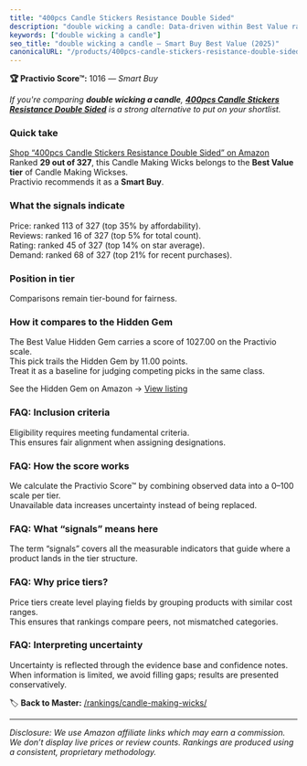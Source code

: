 ```yaml
---
title: "400pcs Candle Stickers Resistance Double Sided"
description: "double wicking a candle: Data-driven within Best Value ranking using the Practivio Score™. Positioned by quality, value, demand, findability, momentum."
keywords: ["double wicking a candle"]
seo_title: "double wicking a candle — Smart Buy Best Value (2025)"
canonicalURL: "/products/400pcs-candle-stickers-resistance-double-sided-B07ZPXMQZZ/"
---
```


**🏆 Practivio Score™:** 1016 — _Smart Buy_


*If you're comparing **double wicking a candle**, **[400pcs Candle Stickers Resistance Double Sided](https://www.amazon.com/dp/B07ZPXMQZZ?tag=practivio-20)** is a strong alternative to put on your shortlist.*
### Quick take
[Shop “400pcs Candle Stickers Resistance Double Sided” on Amazon](https://www.amazon.com/dp/B07ZPXMQZZ?tag=practivio-20)
Ranked **29 out of 327**, this Candle Making Wicks belongs to the **Best Value tier** of Candle Making Wickses.  
Practivio recommends it as a **Smart Buy**.

### What the signals indicate
Price: ranked 113 of 327 (top 35% by affordability).  
Reviews: ranked 16 of 327 (top 5% for total count).  
Rating: ranked 45 of 327 (top 14% on star average).  
Demand: ranked 68 of 327 (top 21% for recent purchases).

### Position in tier
Comparisons remain tier-bound for fairness.

### How it compares to the Hidden Gem
The Best Value Hidden Gem carries a score of 1027.00 on the Practivio scale.  
This pick trails the Hidden Gem by 11.00 points.  
Treat it as a baseline for judging competing picks in the same class.  

See the Hidden Gem on Amazon → [View listing](https://www.amazon.com/dp/B097D7S6KB?tag=practivio-20)

### FAQ: Inclusion criteria
Eligibility requires meeting fundamental criteria.  
This ensures fair alignment when assigning designations.

### FAQ: How the score works
We calculate the Practivio Score™ by combining observed data into a 0–100 scale per tier.  
Unavailable data increases uncertainty instead of being replaced.

### FAQ: What “signals” means here
The term “signals” covers all the measurable indicators that guide where a product lands in the tier structure.

### FAQ: Why price tiers?
Price tiers create level playing fields by grouping products with similar cost ranges.  
This ensures that rankings compare peers, not mismatched categories.

### FAQ: Interpreting uncertainty
Uncertainty is reflected through the evidence base and confidence notes.  
When information is limited, we avoid filling gaps; results are presented conservatively.


🏷️ **Back to Master:** [/rankings/candle-making-wicks/](/rankings/candle-making-wicks/)

---
_Disclosure: We use Amazon affiliate links which may earn a commission. We don’t display live prices or review counts. Rankings are produced using a consistent, proprietary methodology._
